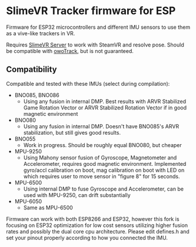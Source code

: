 # SlimeVR Tracker firmware for ESP

Firmware for ESP32 microcontrollers and different IMU sensors to use them as a vive-like trackers in VR.

Requires [SlimeVR Server](https://github.com/SlimeVR/SlimeVR-Server) to work with SteamVR and resolve pose. Should be compatible with [owoTrack](https://github.com/abb128/owo-track-driver), but is not guaranteed.

## Compatibility

Compatible and tested with these IMUs (select during compilation):
* BNO085, BNO086
  * Using any fusion in internal DMP. Best results with ARVR Stabilized Game Rotation Vector or ARVR Stabilized Rotation Vector if in good magnetic environment
* BNO080
  * Using any fusion in internal DMP. Doesn't have BNO085's ARVR stabilization, but still gives good results.
* BNO055
  * Work in progress. Should be roughly equal BNO080, but cheaper
* MPU-9250
  * Using Mahony sensor fusion of Gyroscope, Magnetometer and Accelerometer, requires good magnetic environment. Implemented gyro/accl calibration on boot, mag calibration on boot with LED on which requires user to move sensor in "figure 8" for 15 seconds. 
* MPU-6500
  * Using internal DMP to fuse Gyroscope and Accelerometer, can be used with MPU-9250, can drift substantially
* MPU-6050
  * Same as MPU-6500

Firmware can work with both ESP8266 and ESP32, however this fork is focusing on ESP32 optimization for low cost sensors utilizing higher fusion rates and possibly the dual core cpu architecture. Please edit defines.h and set your pinout properly according to how you connected the IMU.
